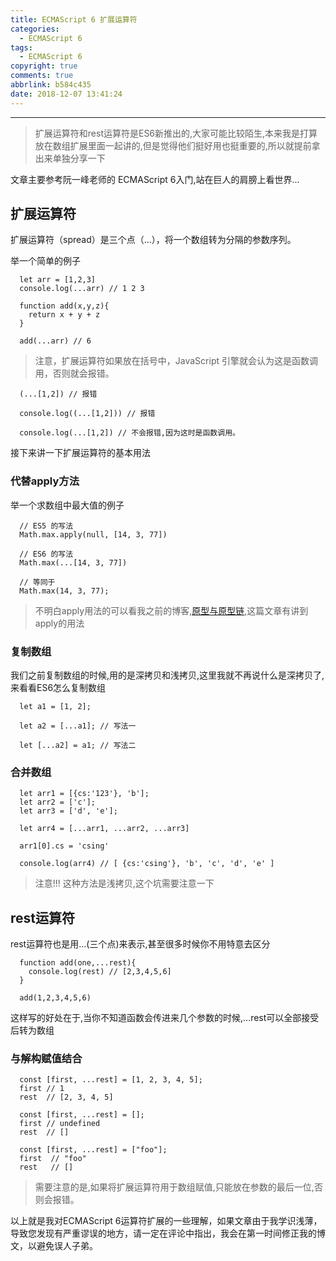 ```yaml
---
title: ECMAScript 6 扩展运算符
categories:
  - ECMAScript 6
tags:
  - ECMAScript 6
copyright: true
comments: true
abbrlink: b584c435
date: 2018-12-07 13:41:24
---
```


<hr style='filter:progid:DXImageTransform.Microsoft.Glow(color=#FF0000,strength=10)' color='#FF0000' size='1' />

> 扩展运算符和rest运算符是ES6新推出的,大家可能比较陌生,本来我是打算放在数组扩展里面一起讲的,但是觉得他们挺好用也挺重要的,所以就提前拿出来单独分享一下

<!--more-->

文章主要参考阮一峰老师的 ECMAScript 6入门,站在巨人的肩膀上看世界...

## 扩展运算符

扩展运算符（spread）是三个点（...），将一个数组转为分隔的参数序列。

举一个简单的例子

```
  let arr = [1,2,3]
  console.log(...arr) // 1 2 3

  function add(x,y,z){
    return x + y + z
  }

  add(...arr) // 6

```

> 注意，扩展运算符如果放在括号中，JavaScript 引擎就会认为这是函数调用，否则就会报错。

```
  (...[1,2]) // 报错

  console.log((...[1,2])) // 报错

  console.log(...[1,2]) // 不会报错,因为这时是函数调用。

```

接下来讲一下扩展运算符的基本用法

### 代替apply方法

举一个求数组中最大值的例子

```
  // ES5 的写法
  Math.max.apply(null, [14, 3, 77])

  // ES6 的写法
  Math.max(...[14, 3, 77])

  // 等同于
  Math.max(14, 3, 77);
```

> 不明白apply用法的可以看我之前的博客,[原型与原型链](https://www.chensheng.group/2016/09/15/03-%E6%9E%84%E9%80%A0%E5%87%BD%E6%95%B0%E4%B8%8E%E5%8E%9F%E5%9E%8B/),这篇文章有讲到apply的用法


### 复制数组

我们之前复制数组的时候,用的是深拷贝和浅拷贝,这里我就不再说什么是深拷贝了,来看看ES6怎么复制数组

```
  let a1 = [1, 2];

  let a2 = [...a1]; // 写法一

  let [...a2] = a1; // 写法二
```

### 合并数组

```
  let arr1 = [{cs:'123'}, 'b'];
  let arr2 = ['c'];
  let arr3 = ['d', 'e'];

  let arr4 = [...arr1, ...arr2, ...arr3]

  arr1[0].cs = 'csing'

  console.log(arr4) // [ {cs:'csing'}, 'b', 'c', 'd', 'e' ]
```

> 注意!!! 这种方法是浅拷贝,这个坑需要注意一下

## rest运算符

rest运算符也是用...(三个点)来表示,甚至很多时候你不用特意去区分

```
  function add(one,...rest){
    console.log(rest) // [2,3,4,5,6]
  }

  add(1,2,3,4,5,6)
```

这样写的好处在于,当你不知道函数会传进来几个参数的时候,...rest可以全部接受后转为数组

### 与解构赋值结合

```
  const [first, ...rest] = [1, 2, 3, 4, 5];
  first // 1
  rest  // [2, 3, 4, 5]

  const [first, ...rest] = [];
  first // undefined
  rest  // []

  const [first, ...rest] = ["foo"];
  first  // "foo"
  rest   // []
```

> 需要注意的是,如果将扩展运算符用于数组赋值,只能放在参数的最后一位,否则会报错。



以上就是我对ECMAScript 6运算符扩展的一些理解，如果文章由于我学识浅薄，导致您发现有严重谬误的地方，请一定在评论中指出，我会在第一时间修正我的博文，以避免误人子弟。